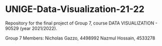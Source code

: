 # UNIGE-Data-Visualization-21-22
Repository for the final project of Group 7, course DATA VISUALIZATION - 90529 (year 2021/2022). 

Group 7 Members:
Nicholas Gazzo, 4498992
Nazmul Hossain, 4533278
